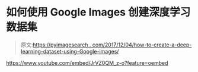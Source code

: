 # 如何使用 Google Images 创建深度学习数据集

> 原文:[https://pyimagesearch . com/2017/12/04/how-to-create-a-deep-learning-dataset-using-Google-images/](https://pyimagesearch.com/2017/12/04/how-to-create-a-deep-learning-dataset-using-google-images/)

<https://www.youtube.com/embed/JrVZ0QM_z-o?feature=oembed>